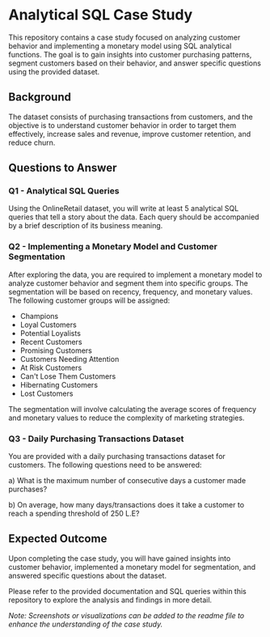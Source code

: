 

# Analytical SQL Case Study

This repository contains a case study focused on analyzing customer behavior and implementing a monetary model using SQL analytical functions. The goal is to gain insights into customer purchasing patterns, segment customers based on their behavior, and answer specific questions using the provided dataset.

## Background
The dataset consists of purchasing transactions from customers, and the objective is to understand customer behavior in order to target them effectively, increase sales and revenue, improve customer retention, and reduce churn.

## Questions to Answer

### Q1 - Analytical SQL Queries
Using the OnlineRetail dataset, you will write at least 5 analytical SQL queries that tell a story about the data. Each query should be accompanied by a brief description of its business meaning.

### Q2 - Implementing a Monetary Model and Customer Segmentation
After exploring the data, you are required to implement a monetary model to analyze customer behavior and segment them into specific groups. The segmentation will be based on recency, frequency, and monetary values. The following customer groups will be assigned:

- Champions
- Loyal Customers
- Potential Loyalists
- Recent Customers
- Promising Customers
- Customers Needing Attention
- At Risk Customers
- Can't Lose Them Customers
- Hibernating Customers
- Lost Customers

The segmentation will involve calculating the average scores of frequency and monetary values to reduce the complexity of marketing strategies.

### Q3 - Daily Purchasing Transactions Dataset
You are provided with a daily purchasing transactions dataset for customers. The following questions need to be answered:

a) What is the maximum number of consecutive days a customer made purchases?

b) On average, how many days/transactions does it take a customer to reach a spending threshold of 250 L.E?

## Expected Outcome

Upon completing the case study, you will have gained insights into customer behavior, implemented a monetary model for segmentation, and answered specific questions about the dataset.

Please refer to the provided documentation and SQL queries within this repository to explore the analysis and findings in more detail.

*Note: Screenshots or visualizations can be added to the readme file to enhance the understanding of the case study.*
